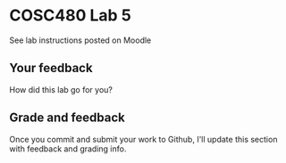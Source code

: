 # COSC480 Lab 5

See lab instructions posted on Moodle 

## Your feedback

How did this lab go for you?

## Grade and feedback

Once you commit and submit your work to Github, I'll update this section with feedback and grading info.
